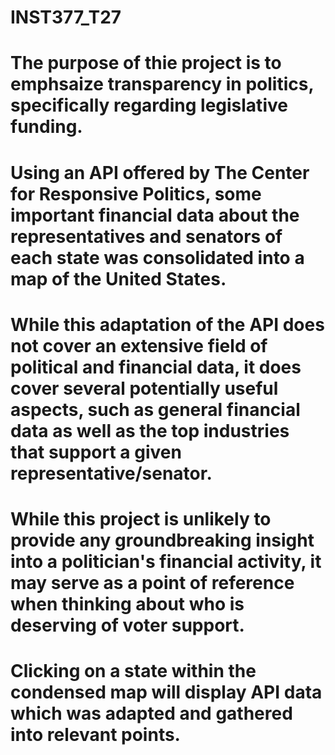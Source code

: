 # INST377_T27
# The purpose of thie project is to emphsaize transparency in politics, specifically regarding legislative funding.
# Using an API offered by The Center for Responsive Politics, some important financial data about the representatives and senators of each state was consolidated into a map of the United States.
# While this adaptation of the API does not cover an extensive field of political and financial data, it does cover several potentially useful aspects, such as general financial data as well as the top industries that support a given representative/senator.
# While this project is unlikely to provide any groundbreaking insight into a politician's financial activity, it may serve as a point of reference when thinking about who is deserving of voter support.
# Clicking on a state within the condensed map will display API data which was adapted and gathered into relevant points.
